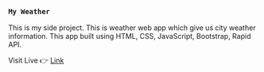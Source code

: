 ### `My Weather`

This is my side project. This is weather web app which give us city weather information. This app built using HTML, CSS, JavaScript, Bootstrap, Rapid API.

Visit Live 👉 [Link](https://dnyaneshkolhe.in/myweather/)
